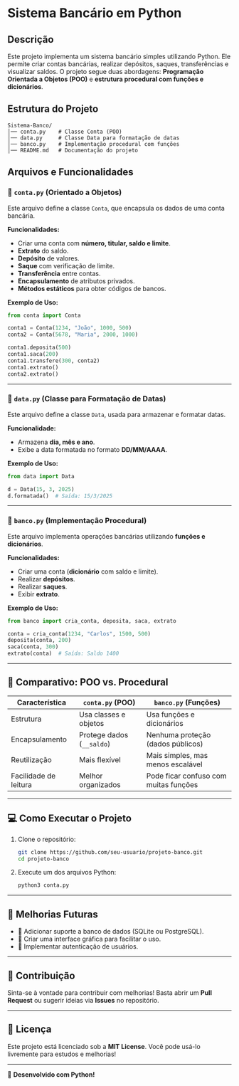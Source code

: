 # Sistema Bancário em Python

## Descrição
Este projeto implementa um sistema bancário simples utilizando Python. Ele permite criar contas bancárias, realizar depósitos, saques, transferências e visualizar saldos. O projeto segue duas abordagens: **Programação Orientada a Objetos (POO)** e **estrutura procedural com funções e dicionários**.

## Estrutura do Projeto

```
Sistema-Banco/
│── conta.py    # Classe Conta (POO)
│── data.py     # Classe Data para formatação de datas
│── banco.py    # Implementação procedural com funções
│── README.md   # Documentação do projeto
```

## Arquivos e Funcionalidades

### 📌 `conta.py` (Orientado a Objetos)
Este arquivo define a classe `Conta`, que encapsula os dados de uma conta bancária.

**Funcionalidades:**
- Criar uma conta com **número, titular, saldo e limite**.
- **Extrato** do saldo.
- **Depósito** de valores.
- **Saque** com verificação de limite.
- **Transferência** entre contas.
- **Encapsulamento** de atributos privados.
- **Métodos estáticos** para obter códigos de bancos.

**Exemplo de Uso:**
```python
from conta import Conta

conta1 = Conta(1234, "João", 1000, 500)
conta2 = Conta(5678, "Maria", 2000, 1000)

conta1.deposita(500)
conta1.saca(200)
conta1.transfere(300, conta2)
conta1.extrato()
conta2.extrato()
```

---

### 📌 `data.py` (Classe para Formatação de Datas)
Este arquivo define a classe `Data`, usada para armazenar e formatar datas.

**Funcionalidade:**
- Armazena **dia, mês e ano**.
- Exibe a data formatada no formato **DD/MM/AAAA**.

**Exemplo de Uso:**
```python
from data import Data

d = Data(15, 3, 2025)
d.formatada()  # Saída: 15/3/2025
```

---

### 📌 `banco.py` (Implementação Procedural)
Este arquivo implementa operações bancárias utilizando **funções e dicionários**.

**Funcionalidades:**
- Criar uma conta (**dicionário** com saldo e limite).
- Realizar **depósitos**.
- Realizar **saques**.
- Exibir **extrato**.

**Exemplo de Uso:**
```python
from banco import cria_conta, deposita, saca, extrato

conta = cria_conta(1234, "Carlos", 1500, 500)
deposita(conta, 200)
saca(conta, 300)
extrato(conta)  # Saída: Saldo 1400
```

---

## 📌 Comparativo: POO vs. Procedural

| Característica        | `conta.py` (POO) | `banco.py` (Funções) |
|--------------------|----------------|----------------|
| Estrutura         | Usa classes e objetos | Usa funções e dicionários |
| Encapsulamento    | Protege dados (`__saldo`) | Nenhuma proteção (dados públicos) |
| Reutilização      | Mais flexível | Mais simples, mas menos escalável |
| Facilidade de leitura | Melhor organizados | Pode ficar confuso com muitas funções |

---

## 💻 Como Executar o Projeto

1. Clone o repositório:
   ```bash
   git clone https://github.com/seu-usuario/projeto-banco.git
   cd projeto-banco
   ```
2. Execute um dos arquivos Python:
   ```bash
   python3 conta.py
   ```

---

## 📌 Melhorias Futuras
- 📌 Adicionar suporte a banco de dados (SQLite ou PostgreSQL).
- 📌 Criar uma interface gráfica para facilitar o uso.
- 📌 Implementar autenticação de usuários.

---

## 📌 Contribuição
Sinta-se à vontade para contribuir com melhorias! Basta abrir um **Pull Request** ou sugerir ideias via **Issues** no repositório.

---

## 📌 Licença
Este projeto está licenciado sob a **MIT License**. Você pode usá-lo livremente para estudos e melhorias!

---

🚀 **Desenvolvido com Python!**

